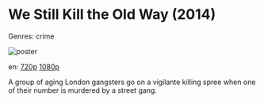 # We Still Kill the Old Way (2014)

Genres: crime

![poster](http://image.tmdb.org/t/p/w500/nZT34PAytvZ15J2SLIsQlC11vTn.jpg)

en:
  [720p](magnet:?xt=urn:btih:FD3807E45FF9A782C010C1D4D6C75E89F93C313D&tr=udp://glotorrents.pw:6969/announce&tr=udp://tracker.opentrackr.org:1337/announce&tr=udp://torrent.gresille.org:80/announce&tr=udp://tracker.openbittorrent.com:80&tr=udp://tracker.coppersurfer.tk:6969&tr=udp://tracker.leechers-paradise.org:6969&tr=udp://p4p.arenabg.ch:1337&tr=udp://tracker.internetwarriors.net:1337)
  [1080p](magnet:?xt=urn:btih:AF42CDDB5510C1771C38E4A384DE3420FB627577&tr=udp://glotorrents.pw:6969/announce&tr=udp://tracker.opentrackr.org:1337/announce&tr=udp://torrent.gresille.org:80/announce&tr=udp://tracker.openbittorrent.com:80&tr=udp://tracker.coppersurfer.tk:6969&tr=udp://tracker.leechers-paradise.org:6969&tr=udp://p4p.arenabg.ch:1337&tr=udp://tracker.internetwarriors.net:1337)
  


A group of aging London gangsters go on a vigilante killing spree when one of their number is murdered by a street gang.